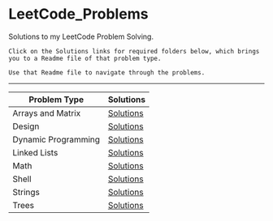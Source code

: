 # LeetCode_Problems

Solutions to my LeetCode Problem Solving.

```
Click on the Solutions links for required folders below, which brings you to a Readme file of that problem type.

Use that Readme file to navigate through the problems.
```
---

|Problem Type|Solutions|
|--------------|--------|
|Arrays and Matrix|[Solutions](https://github.com/HarshOza36/LeetCode_Problems/blob/main/Arrays%20and%20Matrix/README.md#leetcode-problems-on-arrays-and-matrix)|
|Design|[Solutions](https://github.com/HarshOza36/LeetCode_Problems/tree/main/Design#leetcode-problems-on-design)|
|Dynamic Programming|[Solutions](https://github.com/HarshOza36/LeetCode_Problems/tree/main/Dynamic%20Programming#leetcode-problems-on-dynamic-programming)|
|Linked Lists|[Solutions](https://github.com/HarshOza36/LeetCode_Problems/tree/main/Linked%20List#leetcode-problems-on-linked-list)|
|Math|[Solutions](https://github.com/HarshOza36/LeetCode_Problems/tree/main/Math#leetcode-problems-on-math)|
|Shell|[Solutions](https://github.com/HarshOza36/LeetCode_Problems/tree/main/Shell#leetcode-problems-on-shell)|
|Strings|[Solutions](https://github.com/HarshOza36/LeetCode_Problems/tree/main/String#leetcode-problems-on-strings)|
|Trees|[Solutions](https://github.com/HarshOza36/LeetCode_Problems/tree/main/Tree#leetcode-problems-on-tree)|

